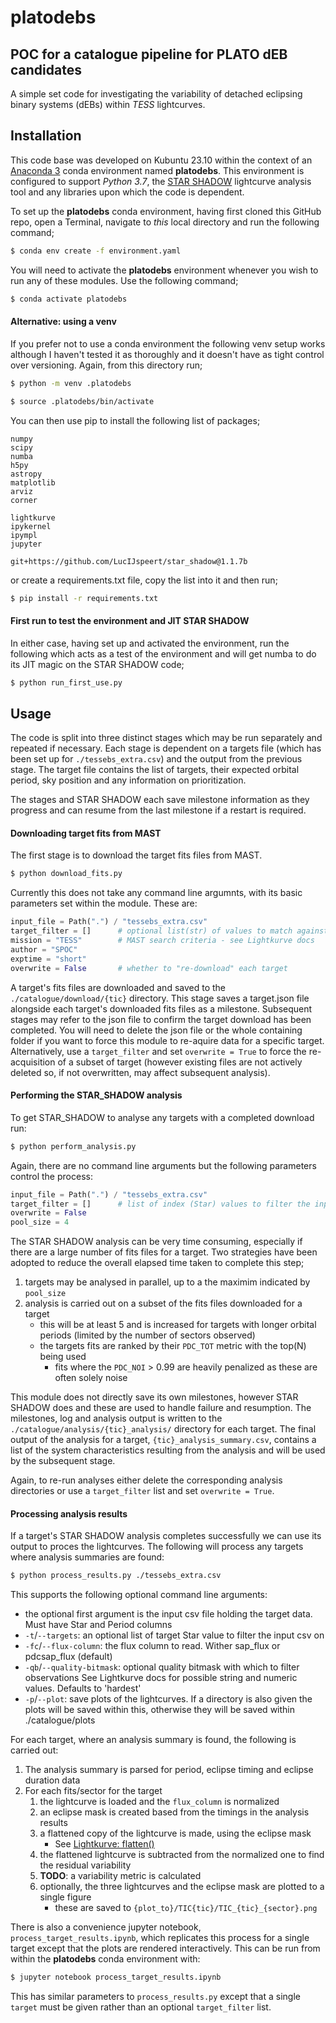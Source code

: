 # platodebs 

## POC for a catalogue pipeline for PLATO dEB candidates

A simple set code for investigating the variability of detached eclipsing
binary systems (dEBs) within _TESS_ lightcurves.

## Installation

This code base was developed on Kubuntu 23.10 within the context of
an [Anaconda 3](https://www.anaconda.com/) conda environment named **platodebs**. 
This environment is configured to support _Python 3.7_, 
the [STAR SHADOW](https://github.com/LucIJspeert/star_shadow) lightcurve analysis
tool and any libraries upon which the code is dependent.

To set up the **platodebs** conda environment, having first cloned this GitHub repo, 
open a Terminal, navigate to _this_ local directory and run the following command;
```sh
$ conda env create -f environment.yaml
```
You will need to activate the **platodebs** environment whenever you wish to
run any of these modules. Use the following command;
```sh
$ conda activate platodebs
```
#### Alternative: using a venv

If you prefer not to use a conda environment the following venv setup works
although I haven't tested it as thoroughly and it doesn't have as tight control
over versioning. Again, from this directory run;
```sh
$ python -m venv .platodebs
```
```sh
$ source .platodebs/bin/activate
```
You can then use pip to install the following list of packages;
```
numpy
scipy
numba
h5py
astropy
matplotlib
arviz
corner

lightkurve
ipykernel
ipympl
jupyter

git+https://github.com/LucIJspeert/star_shadow@1.1.7b
```
or create a requirements.txt file, copy the list into it and then run;
```sh
$ pip install -r requirements.txt
```

#### First run to test the environment and JIT STAR SHADOW

In either case, having set up and activated the environment, run the following
which acts as a test of the environment and will get numba to do its JIT magic
on the STAR SHADOW code;
```sh
$ python run_first_use.py
```

## Usage

The code is split into three distinct stages which may be run separately and repeated if necessary.
Each stage is dependent on a targets file (which has been set up for `./tessebs_extra.csv`) and
the output from the previous stage. The target file contains the list of targets, their expected
orbital period, sky position and any information on prioritization.

The stages and STAR SHADOW each save milestone information as they progress and can resume from
the last milestone if a restart is required. 


#### Downloading target fits from MAST
The first stage is to download the target fits files from MAST.
```sh
$ python download_fits.py
```
Currently this does not take any command line argumnts, with its basic parameters set within
the module. These are:
```Python
input_file = Path(".") / "tessebs_extra.csv"
target_filter = []      # optional list(str) of values to match against the input csv's Star column
mission = "TESS"        # MAST search criteria - see Lightkurve docs
author = "SPOC"
exptime = "short"
overwrite = False       # whether to "re-download" each target
```

A target's fits files are downloaded and saved to the `./catalogue/download/{tic}` directory.
This stage saves a target.json file alongside each target's downloaded fits files as a milestone.
Subsequent stages may refer to the json file to confirm the target download has been completed.
You will need to delete the json file or the whole containing folder if you want to force this
module to re-aquire data for a specific target. Alternatively, use a `target_filter` and set
`overwrite = True` to force the re-acquisition of a subset of target (however existing files
are not actively deleted so, if not overwritten, may affect subsequent analysis).

#### Performing the STAR_SHADOW analysis
To get STAR_SHADOW to analyse any targets with a completed download run:
```sh
$ python perform_analysis.py
```
Again, there are no command line arguments but the following parameters control the process:
```Python
input_file = Path(".") / "tessebs_extra.csv"
target_filter = []      # list of index (Star) values to filter the input to
overwrite = False
pool_size = 4
```
The STAR SHADOW analysis can be very time consuming, especially if there are a large number
of fits files for a target. Two strategies have been adopted to reduce the overall elapsed
time taken to complete this step;
1. targets may be analysed in parallel, up to a the maximim indicated by `pool_size`
2. analysis is carried out on a subset of the fits files downloaded for a target
    - this will be at least 5 and is increased for targets with longer orbital periods
(limited by the number of sectors observed)
    - the targets fits are ranked by their `PDC_TOT` metric with the top(N) being used
        - fits where the `PDC_NOI` > 0.99 are heavily penalized as these are often solely noise

This module does not directly save its own milestones, however STAR SHADOW does and these
are used to handle failure and resumption. The milestones, log and analysis output is written
to the `./catalogue/analysis/{tic}_analysis/` directory for each target. The final output
of the analysis for a target, `{tic}_analysis_summary.csv`, contains a list of the system
characteristics resulting from the analysis and will be used by the subsequent stage.

Again, to re-run analyses either delete the corresponding analysis directories or use
a `target_filter` list and set `overwrite = True`.

#### Processing analysis results
If a target's STAR SHADOW analysis completes successfully we can use its output to proces
the lightcurves. The following will process any targets where analysis summaries are found:
```sh
$ python process_results.py ./tessebs_extra.csv
```
This supports the following optional command line arguments:
- the optional first argument is the input csv file holding the target data. 
Must have Star and Period columns
- `-t`/`--targets`: an optional list of target Star value to filter the input csv on
- `-fc`/`--flux-column`: the flux column to read. Wither sap_flux or pdcsap_flux (default)
- `-qb`/`--quality-bitmask`: optional quality bitmask with which to filter observations
See Lightkurve docs for possible string and numeric values. Defaults to 'hardest'
- `-p`/`--plot`: save plots of the lightcurves. If a directory is also given the plots
will be saved within this, otherwise they will be saved within ./catalogue/plots

For each target, where an analysis summary is found, the following is carried out:
1. The analysis summary is parsed for period, eclipse timing and eclipse duration data
2. For each fits/sector for the target
    1. the lightcurve is loaded and the `flux_column` is normalized
    2. an eclipse mask is created based from the timings in the analysis results
    3. a flattened copy of the lightcurve is made, using the eclipse mask
        - See [Lightkurve: flatten()](http://docs.lightkurve.org/reference/api/lightkurve.LightCurve.flatten.html)
    4. the flattened lightcurve is subtracted from the normalized one to find the residual variability
    5. **TODO**: a variability metric is calculated
    6. optionally, the three lightcurves and the eclipse mask are plotted to a single figure
        - these are saved to `{plot_to}/TIC{tic}/TIC_{tic}_{sector}.png`

There is also a convenience jupyter notebook, `process_target_results.ipynb`, which replicates
this process for a single target except that the plots are rendered interactively. This can be
run from within the **platodebs** conda environment with:
```sh
$ jupyter notebook process_target_results.ipynb
```
This has similar parameters to `process_results.py` except that a single `target` must be given
rather than an optional `target_filter` list.
